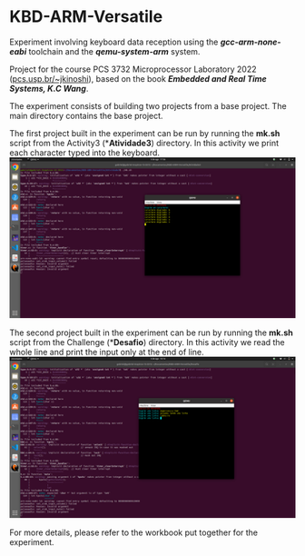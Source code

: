 # KBD-ARM-Versatile
Experiment involving keyboard data reception using the ***gcc-arm-none-eabi*** toolchain and the ***qemu-system-arm*** system.

Project for the course PCS 3732 Microprocessor Laboratory 2022 ([pcs.usp.br/~jkinoshi](https://www2.pcs.usp.br/~jkinoshi/2022/labmicro-22.html)), based on the book ***Embedded and Real Time Systems, K.C Wang***.

The experiment consists of building two projects from a base project. The main directory contains the base project.

The first project built in the experiment can be run by running the **mk.sh** script from the Activity3 (***Atividade3**) directory. In this activity we print each character typed into the keyboard.
![Atividade3](/Printscreens/Atividade3.png)

The second project built in the experiment can be run by running the **mk.sh** script from the Challenge (***Desafio**) directory. In this activity we read the whole line and print the input only at the end of line.  
![Desafio](/Printscreens/Desafio.png)

For more details, please refer to the workbook put together for the experiment.
